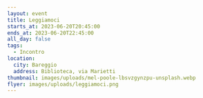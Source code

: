 ```yaml
---
layout: event
title: Leggiamoci
starts_at: 2023-06-20T20:45:00
ends_at: 2023-06-20T22:45:00
all_day: false
tags:
  - Incontro
location:
  city: Bareggio
  address: Biblioteca, via Marietti
thumbnail: images/uploads/mel-poole-lbsvzgynzpu-unsplash.webp
flyer: images/uploads/leggiamoci.png
---
```

